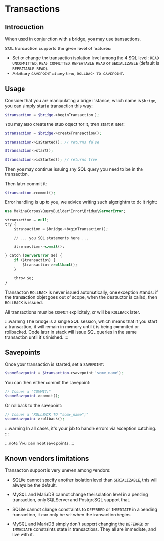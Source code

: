 # Transactions

## Introduction

When used in conjunction with a bridge, you may use transactions.

SQL transaction supports the given level of features:

 - Set or change the transaction isolation level among the 4 SQL level:
   `READ UNCOMMITTED`, `READ COMMITTED`, `REPEATABLE READ` or `SERIALIZABLE` (default is `REPEATABLE READ`).
 - Arbitrary `SAVEPOINT` at any time, `ROLLBACK TO SAVEPOINT`.

## Usage

Consider that you are manipulating a brige instance, which name is `$brige`, you can
simply start a transaction this way:

```php
$transaction = $bridge->beginTransaction();
```

You may also create the stub object for it, then start it later:

```php
$transaction = $bridge->createTransaction();

$transaction->isStarted(); // returns false

$transaction->start();

$transaction->isStarted(); // returns true
```

Then you may continue issuing any SQL query you need to be in the transaction.

Then later commit it:

```php
$transaction->commit();
```

Error handling is up to you, we advice writing such algorightm to do it right:

```sql
use MakinaCorpus\QueryBuilder\Error\Bridge\ServerError;

$transaction = null;
try {
    $transaction = $bridge->beginTransaction();

    // ... you SQL statements here ...

    $transaction->commit();

} catch (ServerError $e) {
    if ($transaction) {
        $transaction->rollback();
    }

    throw $e;
}
```

Transaction `ROLLBACK` is never issued automatically, one exception stands: if the transaction
objet goes out of scope, when the destructor is called, then `ROLLBACK` is issued.

All transactions must be `COMMIT` explicitely, or will be `ROLLBACK` later.

:::warning
The bridge is a single SQL session, which means that if you start a transaction, it will
remain in memory until it is being commited or rollbacked. Code later in stack will issue
SQL queries in the same transaction until it's finished.
:::

## Savepoints

Once your transaction is started, set a `SAVEPOINT`:

```php
$someSavepoint = $transaction->savepoint('some_name');
```

You can then either commit the savepoint:

```php
// Issues a "COMMIT;"
$someSavepoint->commit();
```

Or rollback to the savepoint:

```php
// Issues a "ROLLBACK TO "some_name";"
$someSavepoint->rollback();
```

:::warning
In all cases, it's your job to handle errors via exception catching.
:::

:::note
You can nest savepoints.
:::

## Known vendors limitations

Transaction support is very uneven among vendors:

 - SQLite cannot specify another isolation level than `SERIALIZABLE`,
   this will always be the default.

 - MySQL and MariaDB cannot change the isolation level in a pending transaction,
   only SQLServer and PostgreSQL support that.

 - SQLite cannot change constraints to `DEFERRED` or `IMMEDIATE` in a pending transaction,
   it can only be set when the transaction begins.

 - MySQL and MariaDB simply don't support changing the `DEFERRED` or `IMMEDIATE` constraints
   state in transactions. They all are immediate, and live with it.
